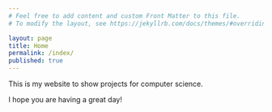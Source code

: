 ```yaml
---
# Feel free to add content and custom Front Matter to this file.
# To modify the layout, see https://jekyllrb.com/docs/themes/#overriding-theme-defaults

layout: page
title: Home
permalink: /index/
published: true
---
```


This is my website to show projects for computer science.

I hope you are having a great day!